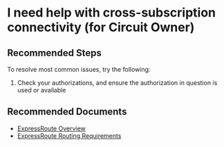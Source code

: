 <properties
    pageTitle="I need help with cross-subscription connectivity (for Circuit Owner)"
    description="I need help with cross-subscription connectivity (for Circuit Owner)"
    service="microsoft.network"
    resource="expressroutecircuits"
    authors="kasparks"
    ms.author="kasparks"
    displayOrder="9"
    selfHelpType="resource"
    supportTopicIds=""
    resourceTags=""
    productPesIds=""
    cloudEnvironments="MoonCake"
	articleId="a0f573ba-2378-44a4-a138-45afba7ff94f"
	ownershipId="CloudNet_AzureExpressRoute"
/>

# I need help with cross-subscription connectivity (for Circuit Owner)

## **Recommended Steps**

To resolve most common issues, try the following:

1. Check your authorizations, and ensure the authorization in question is used or available

## **Recommended Documents**

* [ExpressRoute Overview](https://docs.azure.cn/expressroute/)
* [ExpressRoute Routing Requirements](https://docs.azure.cn/zh-cn/expressroute/expressroute-routing)
